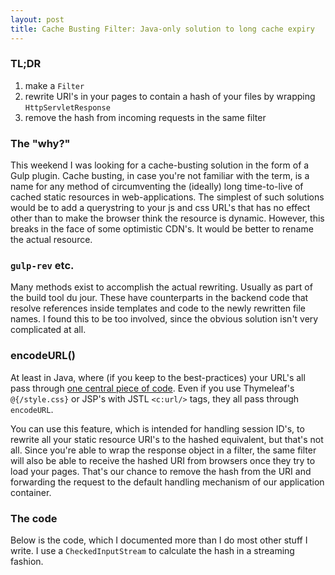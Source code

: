 ```yaml
---
layout: post
title: Cache Busting Filter: Java-only solution to long cache expiry
---
```

### TL;DR
1. make a `Filter`
2. rewrite URI's in your pages to contain a hash of your files by wrapping `HttpServletResponse`
3. remove the hash from incoming requests in the same filter 

### The "why?"
This weekend I was looking for a cache-busting solution in the form of a Gulp plugin. Cache busting, in case you're not familiar with the term, is a name for any method of circumventing the (ideally) long time-to-live of cached static resources in web-applications. The simplest of such solutions would be to add a querystring to your js and css URL's that has no effect other than to make the browser think the resource is dynamic. However, this breaks in the face of some optimistic CDN's. It would be better to rename the actual resource.

### `gulp-rev` etc.
Many methods exist to accomplish the actual rewriting. Usually as part of the build tool du jour. These have counterparts in the backend code that resolve references inside templates and code to the newly rewritten file names. I found this to be too involved, since the obvious solution isn't very complicated at all. 

### encodeURL()
At least in Java, where (if you keep to the best-practices) your URL's all pass through [one central piece of code](https://docs.oracle.com/javaee/6/api/javax/servlet/http/HttpServletResponse.html#encodeURL(java.lang.String)). Even if you use Thymeleaf's `@{/style.css}` or JSP's with JSTL `<c:url/>` tags, they all pass through `encodeURL`.

You can use this feature, which is intended for handling session ID's, to rewrite all your static resource URI's to the hashed equivalent, but that's not all. Since you're able to wrap the response object in a filter, the same filter will also be able to receive the hashed URI from browsers once they try to load your pages. That's our chance to remove the hash from the URI and forwarding the request to the default handling mechanism of our application container.

### The code
Below is the code, which I documented more than I do most other stuff I write. I use a `CheckedInputStream` to calculate the hash in a streaming fashion.

<script src="https://gist.github.com/arienkock/c0a236aad1ed7e31f134.js"></script>

